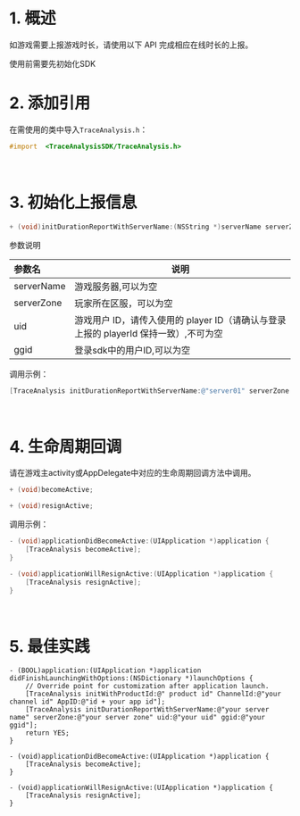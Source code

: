 
# 1. 概述

如游戏需要上报游戏时长，请使用以下 API 完成相应在线时长的上报。

使用前需要先初始化SDK
&ensp;
# 2. 添加引用

在需使用的类中导入`TraceAnalysis.h`：

```Objective-C
#import  <TraceAnalysisSDK/TraceAnalysis.h>
```
&ensp;
# 3. 初始化上报信息

```Objective-C
+ (void)initDurationReportWithServerName:(NSString *)serverName serverZone:(NSString *)serverZone uid:(NSString *)uid ggid:(NSString *)ggid;
```

参数说明

|参数名|说明|
|:----  |-----   |
|serverName |游戏服务器,可以为空  |
|serverZone |玩家所在区服，可以为空 |
|uid |游戏用户 ID，请传入使用的 player ID（请确认与登录上报的 playerId 保持一致）,不可为空  |
|ggid |登录sdk中的用户ID,可以为空 |

调用示例：

```Objective-C
[TraceAnalysis initDurationReportWithServerName:@"server01" serverZone:@"zone01" uid:@"uid001" ggid:@"ggid001"];
```
&ensp;
# 4. 生命周期回调

请在游戏主activity或AppDelegate中对应的生命周期回调方法中调用。

```Objective-C
+ (void)becomeActive;

+ (void)resignActive;
```

调用示例：

```Objective-C
- (void)applicationDidBecomeActive:(UIApplication *)application {
    [TraceAnalysis becomeActive];
}

- (void)applicationWillResignActive:(UIApplication *)application {
    [TraceAnalysis resignActive];
}
```

&ensp;
# 5. 最佳实践

```
- (BOOL)application:(UIApplication *)application didFinishLaunchingWithOptions:(NSDictionary *)launchOptions {
    // Override point for customization after application launch.
    [TraceAnalysis initWithProductId:@" product id" ChannelId:@"your channel id" AppID:@"id + your app id"];
    [TraceAnalysis initDurationReportWithServerName:@"your server name" serverZone:@"your server zone" uid:@"your uid" ggid:@"your ggid"];
    return YES;
}

- (void)applicationDidBecomeActive:(UIApplication *)application {
    [TraceAnalysis becomeActive];
}

- (void)applicationWillResignActive:(UIApplication *)application {
    [TraceAnalysis resignActive];
}
```